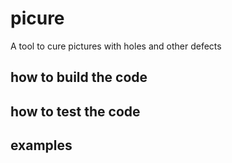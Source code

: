 # picure

A tool to cure pictures with holes and other defects

## how to build the code

## how to test the code

## examples

